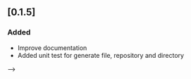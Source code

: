## [0.1.5] 

### Added

- Improve documentation
- Added unit test for generate file, repository and directory
<!-- 
### Fixed

<!-- - Restructure folder -->
<!-- - Upgrade SDK version to latest --> -->
